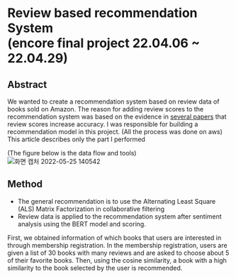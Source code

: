 # Review based recommendation System</br>(encore final project 22.04.06 ~ 22.04.29)

## Abstract
We wanted to create a recommendation system based on review data of books sold on Amazon. The reason for adding review scores to the recommendation system was based on the evidence in <a href="https://github.com/eundata/Recommendation-System/blob/main/papaers.md">several papers</a> that review scores increase accuracy. I was responsible for building a recommendation model in this project. (All the process was done on aws)  
This article describes only the part I performed  

(The figure below is the data flow and tools)
![화면 캡처 2022-05-25 140542](https://user-images.githubusercontent.com/96279383/170183938-9f9af045-8b36-4eec-9ce0-b9de168f2780.png)

## Method
- The general recommendation is to use the Alternating Least Square (ALS) Matrix Factorization in collaborative filtering  
- Review data is applied to the recommendation system after sentiment analysis using the BERT model and scoring.  

First, we obtained information of which books that users are interested in through membership registration. In the membership registration, users are given a list of 30 books with many reviews and are asked to choose about 5 of their favorite books. Then, using the cosine similarity, a book with a high similarity to the book selected by the user is recommended.  

